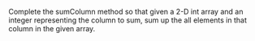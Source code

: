 Complete the sumColumn method so that given a 2-D int array and an integer representing the column to sum, sum up the all elements in that column in the given array.